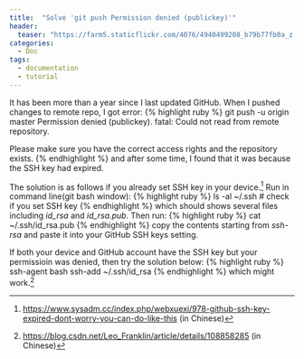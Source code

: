 ```yaml
---
title:  "Solve 'git push Permission denied (publickey)'"
header:
  teaser: "https://farm5.staticflickr.com/4076/4940499208_b79b77fb0a_z.jpg"
categories: 
  - Doc
tags:
  - documentation
  - tutorial
---
```


It has been more than a year since I last updated GitHub. When I pushed changes to remote repo, I got error:
{% highlight ruby %}
git push -u origin master
Permission denied (publickey).
fatal: Could not read from remote repository.

Please make sure you have the correct access rights
and the repository exists.
{% endhighlight %}
and after some time, I found that it was because the SSH key had expired.

The solution is as follows if you already set SSH key in your device.[^sol1] Run in command line(git bash window):
{% highlight ruby %}
ls -al ~/.ssh # check if you set SSH key
{% endhighlight %}
which should shows several files including _id\_rsa_ and _id\_rsa.pub_. Then run:
{% highlight ruby %}
cat ~/.ssh/id_rsa.pub
{% endhighlight %}
copy the contents starting from _ssh-rsa_ and paste it into your GitHub SSH keys setting.

If both your device and GitHub account have the SSH key but your permissioin was denied, then try the solution below:
{% highlight ruby %}
ssh-agent bash
ssh-add ~/.ssh/id_rsa
{% endhighlight %}
which might work.[^sol2]

[^sol1]: https://www.sysadm.cc/index.php/webxuexi/978-github-ssh-key-expired-dont-worry-you-can-do-like-this (in Chinese)
[^sol2]: https://blog.csdn.net/Leo_Franklin/article/details/108858285 (in Chinese)

